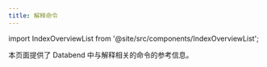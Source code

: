 ```yaml
---
title: 解释命令
---
```

import IndexOverviewList from '@site/src/components/IndexOverviewList';

本页面提供了 Databend 中与解释相关的命令的参考信息。

<IndexOverviewList />